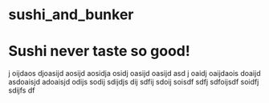 sushi_and_bunker
================

Sushi never taste so good!
==========================

j oijdaos djoasijd aosijd aosidja osidj oasijd oasijd asd
j oaidj oaijdaois doaijd asdoaisjd adoaisjd odijs sodij sdijdjs dij sdfij sdoij soisdf
sdfj sdfoijsdf soidfj sdijfs df
